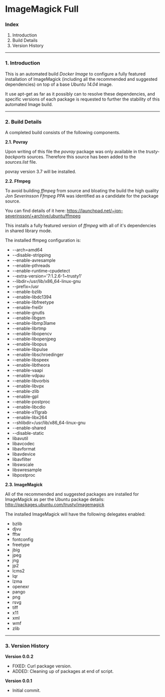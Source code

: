 # ImageMagick Full #

### Index ###

1. Introduction
2. Build Details
3. Version History

----------

### 1. Introduction ###

This is an automated build *Docker Image* to configure a fully featured installation of ImageMagick (including all the recommended and suggested dependencies) on top of a base *Ubuntu 14.04* image.

It use apt-get as far as it possibly can to resolve these dependencies, and specific versions of each package is requested to further the stability of this automated Image build.

----------

### 2. Build Details ###

A completed build consists of the following components.

**2.1. Povray**

Upon writing of this file the *povray* package was only available in the *trusty-backports* sources.  Therefore this source has been added to the *sources.list* file.

povray version 3.7 will be installed.

**2.2. Ffmpeg**

To avoid building *ffmpeg* from source and bloating the build the high quality *Jon Severinsson Ffmpeg PPA* was identified as a candidate for the package source.

You can find details of it here: https://launchpad.net/~jon-severinsson/+archive/ubuntu/ffmpeg

This installs a fully featured version of *ffmpeg* with all of it's dependencies in shared library mode.

The installed ffmpeg configuration is:

* --arch=amd64
* --disable-stripping
* --enable-avresample
* --enable-pthreads
* --enable-runtime-cpudetect
* --extra-version='7:1.2.6-1~trusty1'
* --libdir=/usr/lib/x86_64-linux-gnu
* --prefix=/usr
* --enable-bzlib
* --enable-libdc1394
* --enable-libfreetype
* --enable-frei0r
* --enable-gnutls
* --enable-libgsm
* --enable-libmp3lame
* --enable-librtmp
* --enable-libopencv
* --enable-libopenjpeg
* --enable-libopus
* --enable-libpulse
* --enable-libschroedinger
* --enable-libspeex
* --enable-libtheora
* --enable-vaapi
* --enable-vdpau
* --enable-libvorbis
* --enable-libvpx
* --enable-zlib
* --enable-gpl
* --enable-postproc
* --enable-libcdio
* --enable-x11grab
* --enable-libx264
* --shlibdir=/usr/lib/x86_64-linux-gnu
* --enable-shared
* --disable-static
* libavutil
* libavcodec
* libavformat
* libavdevice
* libavfilter
* libswscale
* libswresample
* libpostproc

**2.3. ImageMagick**

All of the recommended and suggested packages are installed for ImageMagick as per the Ubuntu package details: http://packages.ubuntu.com/trusty/imagemagick

The installed ImageMagick will have the following delegates enabled:

* bzlib
* djvu
* fftw
* fontconfig
* freetype
* jbig
* jpeg
* jng
* jp2
* lcms2
* lqr
* lzma
* openexr
* pango
* png
* rsvg
* tiff
* x11
* xml
* wmf
* zlib

----------

### 3. Version History ###


**Version 0.0.2**

* FIXED: Curl package version.
* ADDED: Cleaning up of packages at end of script.

**Version 0.0.1**

* Initial commit.